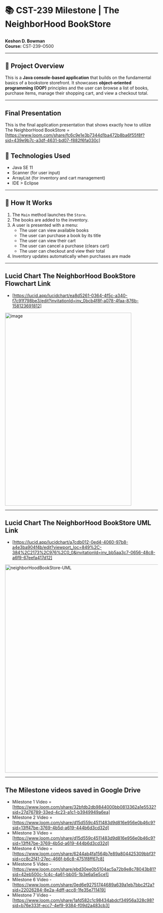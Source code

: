 # 📚 CST-239 Milestone | The NeighborHood BookStore 

##
**Keshon D. Bowman**  
**Course:** CST-239-O500  

---

## 📌 Project Overview

This is a **Java console-based application** that builds on the fundamental basics of a bookstore storefront. It showcases **object-oriented programming (OOP)** principles and the user can browse a list of books, purchase items, manage their shopping cart, and view a checkout total.

---

## Final Presentation

This is the final application presentation that shows exactly how to utilize The NeighborHood BookStore =
[https://www.loom.com/share/fc6c9e1e3b7344d1ba472b8ba6f55f8f?sid=439e9b7c-a3df-4631-bd07-f882f6fa030c]

## 🧱 Technologies Used

- Java SE 11
- Scanner (for user input)
- ArrayList (for inventory and cart management)
-  IDE > Eclipse

---

## 🔁 How It Works

1. The `Main` method launches the `Store`.
2. The books are added to the inventory.
3. A user is presented with a menu:
   - The user can view available books
   - The user can purchase a book by its title
   - The user can view their cart
   - The user can cancel a purchase (clears cart)
   - The user can checkout and view their total
4. Inventory updates automatically when purchases are made

---

## Lucid Chart The NeighborHood BookStore Flowchart Link 

- [https://lucid.app/lucidchart/ea8d5261-0364-4f5c-a340-f7c91f798be3/edit?invitationId=inv_0bcb4f8f-a078-4faa-876b-158123691812]
<img width="416" height="633" alt="image" src="https://github.com/user-attachments/assets/5c053c7b-8a86-406d-b333-aaf53ab985e2" />


--- 


## Lucid Chart The NeighborHood BookStore UML Link 

- [https://lucid.app/lucidchart/a7cdb012-0ed4-4060-97b8-a4e3ba904f4b/edit?viewport_loc=849%2C-384%2C2173%2C976%2C0_0&invitationId=inv_bb5aa3c7-0656-48c8-a6f9-67eefa417d12]
<img width="1478" height="683" alt="neighborHoodBookStore-UML" src="https://github.com/user-attachments/assets/a9bee599-47da-48b6-9d2c-d77a8f6de011" />




--- 

## The Milestone videos saved in Google Drive
- Milestone 1 Video = [https://www.loom.com/share/32bfdb2db9844000bb0813362a1e5532?sid=27d76789-33ed-4c23-a1c1-b3949949a6ea]
- Milestone 2 Video = [https://www.loom.com/share/d15d559c4511483d9d816e956e0b46c9?sid=13ff47be-3769-4b5d-a619-444b6d3cd32d]
- Milestone 3 Video = [https://www.loom.com/share/d15d559c4511483d9d816e956e0b46c9?sid=13ff47be-3769-4b5d-a619-444b6d3cd32d]
- Milestone 4 Video = [https://www.loom.com/share/6244ab4fa1564b7e89a804425309bbf3?sid=cc8c2f41-27ec-466f-b6c8-4751f8ff67c8]
- Milestone 5 Video - [https://www.loom.com/share/ebd30ee0b5104ac5a72b9e8c78043b81?sid=42eb500c-1c4c-4a61-bb05-1b3e6a5e5ce1]
- Milestone 6 Video - [https://www.loom.com/share/0ed6e92751744689a639a1eb7bbc2f2a?sid=22026284-8e2a-4dff-acc8-1fe35e711419]
- Milestone 7 Video - [https://www.loom.com/share/1afd582c1c98434abdcf34956a328c98?sid=b76e333f-ecc7-4ef9-9384-f09d2a483cb3]
